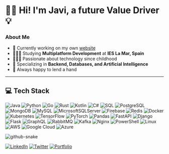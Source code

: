 
# 👋🏼 Hi! I'm Javi, a future Value Driver 💡  

### About Me  
- 🛜 Currently working on my own [website]()  
- 👨🏼‍🎓 Studying **Multiplatform Development** at **IES La Mar, Spain**  
- 👨🏼‍💻 Passionate about technology since childhood  
- 🤖 Specializing in **Backend, Databases, and Artificial Intelligence**  
- 🤝 Always happy to lend a hand  


---

## 💻 Tech Stack

![Java](https://img.shields.io/badge/java-%23ED8B00.svg?style=for-the-badge&logo=openjdk&logoColor=white) ![Python](https://img.shields.io/badge/python-%233776AB.svg?style=for-the-badge&logo=python&logoColor=white) ![Go](https://img.shields.io/badge/Go-00ADD8?style=for-the-badge&logo=go&logoColor=white) ![Rust](https://img.shields.io/badge/rust-%23000000.svg?style=for-the-badge&logo=rust&logoColor=white) ![Kotlin](https://img.shields.io/badge/Kotlin-%230095D5.svg?style=for-the-badge&logo=kotlin&logoColor=white) ![C#](https://img.shields.io/badge/c%23-%23239120.svg?style=for-the-badge&logo=csharp&logoColor=white) ![SQL](https://img.shields.io/badge/SQL-%23000000.svg?style=for-the-badge&logo=sql&logoColor=white) ![PostgreSQL](https://img.shields.io/badge/postgres-%23316192.svg?style=for-the-badge&logo=postgresql&logoColor=white) ![MongoDB](https://img.shields.io/badge/MongoDB-%234ea94b.svg?style=for-the-badge&logo=mongodb&logoColor=white) ![MySQL](https://img.shields.io/badge/mysql-%2300f.svg?style=for-the-badge&logo=mysql&logoColor=white) ![MicrosoftSQLServer](https://img.shields.io/badge/Microsoft%20SQL%20Server-CC2927?style=for-the-badge&logo=microsoft%20sql%20server&logoColor=white) ![Firebase](https://img.shields.io/badge/Firebase-039BE5?style=for-the-badge&logo=Firebase&logoColor=white) ![Redis](https://img.shields.io/badge/redis-%23DC382D.svg?style=for-the-badge&logo=redis&logoColor=white) ![Docker](https://img.shields.io/badge/docker-%232496ED.svg?style=for-the-badge&logo=docker&logoColor=white) ![Kubernetes](https://img.shields.io/badge/kubernetes-%23326CE5.svg?style=for-the-badge&logo=kubernetes&logoColor=white) ![TensorFlow](https://img.shields.io/badge/TensorFlow-%23FF6F00.svg?style=for-the-badge&logo=tensorflow&logoColor=white) ![PyTorch](https://img.shields.io/badge/PyTorch-%23EE4C2C.svg?style=for-the-badge&logo=pytorch&logoColor=white) ![Pandas](https://img.shields.io/badge/pandas-%23150458.svg?style=for-the-badge&logo=pandas&logoColor=white) ![FastAPI](https://img.shields.io/badge/FastAPI-%23009688.svg?style=for-the-badge&logo=fastapi&logoColor=white) ![Django](https://img.shields.io/badge/Django-%23092E20.svg?style=for-the-badge&logo=django&logoColor=white) ![Flask](https://img.shields.io/badge/Flask-%23000000.svg?style=for-the-badge&logo=flask&logoColor=white) ![GraphQL](https://img.shields.io/badge/-GraphQL-E10098?style=for-the-badge&logo=graphql&logoColor=white) ![RabbitMQ](https://img.shields.io/badge/RabbitMQ-%23FF6600.svg?style=for-the-badge&logo=rabbitmq&logoColor=white) ![Kafka](https://img.shields.io/badge/Kafka-%23000000.svg?style=for-the-badge&logo=apache-kafka&logoColor=white) ![Nginx](https://img.shields.io/badge/nginx-%23009639.svg?style=for-the-badge&logo=nginx&logoColor=white) ![PowerShell](https://img.shields.io/badge/PowerShell-%235391FE.svg?style=for-the-badge&logo=powershell&logoColor=white) ![Linux](https://img.shields.io/badge/Linux-FCC624?style=for-the-badge&logo=linux&logoColor=black) ![AWS](https://img.shields.io/badge/AWS-%23FF9900.svg?style=for-the-badge&logo=amazon-aws&logoColor=white) ![Google Cloud](https://img.shields.io/badge/GoogleCloud-%234285F4.svg?style=for-the-badge&logo=google-cloud&logoColor=white) ![Azure](https://img.shields.io/badge/Azure-%230072C6.svg?style=for-the-badge&logo=microsoft-azure&logoColor=white)

<picture>
  <source media="(prefers-color-scheme: dark)" srcset="https://raw.githubusercontent.com/tobiasmeyhoefer/tobiasmeyhoefer/output/github-snake-dark.svg" />
  <source media="(prefers-color-scheme: light)" srcset="https://raw.githubusercontent.com/tobiasmeyhoefer/tobiasmeyhoefer/output/github-snake.svg" />
  <img alt="github-snake" src="https://raw.githubusercontent.com/tobiasmeyhoefer/tobiasmeyhoefer/output/github-snake.svg" />
</picture>

[![LinkedIn](https://img.shields.io/badge/LinkedIn-%230077B5.svg?style=for-the-badge&logo=linkedin&logoColor=white)](https://linkedin.com/in/tu-usuario) 
[![Twitter](https://img.shields.io/badge/Twitter-%231DA1F2.svg?style=for-the-badge&logo=twitter&logoColor=white)](https://twitter.com/tu-usuario) 
[![Portfolio](https://img.shields.io/badge/Portfolio-%2312100E.svg?style=for-the-badge&logo=firefox&logoColor=white)](https://tu-web.com)


